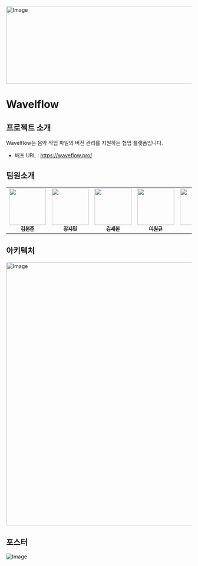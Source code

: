<img width="785" height="211" alt="Image" src="https://github.com/user-attachments/assets/751276fd-ecda-41b1-b2b5-a79de2288848" />

# Wavelflow

## 프로젝트 소개
 Wavelflow는 음악 작업 파일의 버전 관리를 지원하는 협업 플랫폼입니다.

- 배포 URL : https://waveflow.pro/


## 팀원소개

<table>

<tr>

<td align="center"><a href="https://github.com/hjun813"><img src="https://avatars.githubusercontent.com/hjun813" width="100px;" alt=""/><sub><b>김현준</b></sub></a><br /></td>

<td align="center"><a href="https://github.com/mingdul"><img src="https://avatars.githubusercontent.com/mingdul" width="100px;" alt=""/><sub><b>장지민</b></sub></a><br /></td>

<td align="center"><a href=https://github.com/NewOld21><img src="https://avatars.githubusercontent.com/NewOld21" width="100px;" alt=""/><sub><b>김세헌</b></sub></a><br /></td>

<td align="center"><a href=https://github.com/KE-GAM><img src="https://avatars.githubusercontent.com/KE-GAM" width="100px;" alt=""/><sub><b>이원규</b></sub></a><br /></td>

<td align="center"><a href=https://github.com/flaska99><img src="https://avatars.githubusercontent.com/flaska99" width="100px;" alt=""/><sub><b>정승민</b></sub></a><br /></td>

</tr>

</table>

## 아키텍처
<img width="1382" height="715" alt="Image" src="https://github.com/user-attachments/assets/8ed0eed0-eda2-4bb9-af4e-74eb7b1c81dd" />

## 포스터
![Image](https://github.com/user-attachments/assets/97d846aa-ed4e-42dc-8b69-c411ce54ca38)
